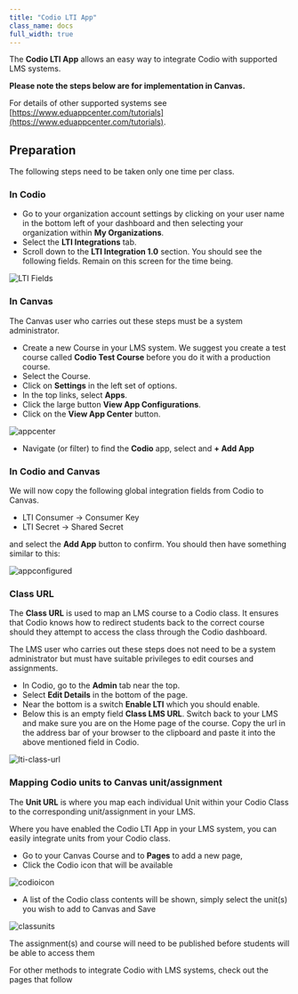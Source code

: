 ```yaml
---
title: "Codio LTI App"
class_name: docs
full_width: true
---
```


The **Codio LTI App** allows an easy way to integrate Codio with supported LMS systems. 

**Please note the steps below are for implementation in Canvas.**

For details of other supported systems see [https://www.eduappcenter.com/tutorials](https://www.eduappcenter.com/tutorials).


## Preparation
The following steps need to be taken only one time per class.

### In Codio

- Go to your organization account settings by clicking on your user name in the bottom left of your dashboard and then selecting your organization within **My Organizations**.
- Select the **LTI Integrations** tab.
- Scroll down to the **LTI Integration 1.0** section. You should see the following fields. Remain on this screen for the time being.

<img alt="LTI Fields" src="/img/docs/lti/lti-org-fields.png" class="simple"/>

### In Canvas
The Canvas user who carries out these steps must be a system administrator.

- Create a new Course in your LMS system. We suggest you create a test course called **Codio Test Course** before you do it with a production course.
- Select the Course.
- Click on **Settings** in the left set of options.
- In the top links, select **Apps**.
- Click the large button **View App Configurations**.
- Click on the **View App Center** button.

<img alt="appcenter" src="/img/docs/lti/appcenter.png" class="simple"/>

- Navigate (or filter) to find the **Codio** app, select and **+ Add App**

### In Codio and Canvas
We will now copy the following global integration fields from Codio to Canvas.

- LTI Consumer -> Consumer Key
- LTI Secret -> Shared Secret

and select the **Add App** button to confirm.
You should then have something similar to this:

<img alt="appconfigured" src="/img/docs/lti/appsetup.png" class="simple"/>



### Class URL

The **Class URL** is used to map an LMS course to a Codio class. It ensures that Codio knows how to redirect students back to the correct course should they attempt to access the class through the Codio dashboard.

The LMS user who carries out these steps does not need to be a system administrator but must have suitable privileges to edit courses and assignments.

- In Codio, go to the **Admin** tab near the top.
- Select **Edit Details** in the bottom of the page.
- Near the bottom is a switch **Enable LTI** which you should enable.
- Below this is an empty field **Class LMS URL**. Switch back to your LMS and make sure you are on the Home page of the course. Copy the url in the address bar of your browser to the clipboard and paste it into the above mentioned field in Codio.

<img alt="lti-class-url" src="/img/docs/lti/lti-class-url.png" class="simple"/>

### Mapping Codio units to Canvas unit/assignment
The **Unit URL** is where you map each individual Unit within your Codio Class to the corresponding unit/assignment in your LMS.  

Where you have enabled the Codio LTI App in your LMS system, you can easily integrate units from your Codio class.

- Go to your Canvas Course and to **Pages** to add a new page,
- Click the Codio icon that will be available

<img alt="codioicon" src="/img/docs/lti/codioicon.png" class="simple"/>

- A list of the Codio class contents will be shown, simply select the unit(s) you wish to add to Canvas and Save

<img alt="classunits" src="/img/docs/lti/classunits.png" class="simple"/>

The assignment(s) and course will need to be published before students will be able to access them 

For other methods to integrate Codio with LMS systems, check out the pages that follow